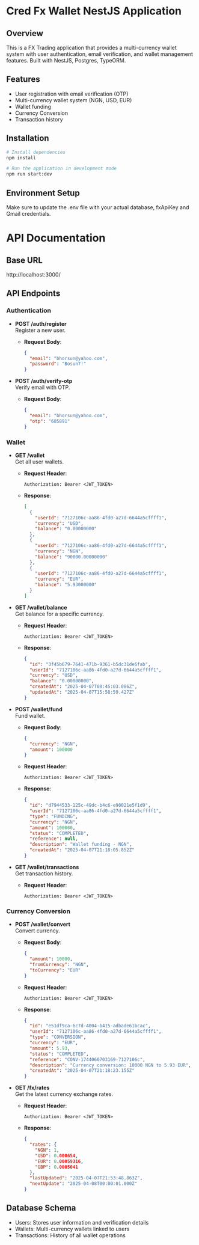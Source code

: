 # Cred Fx Wallet NestJS Application

## Overview
This is a FX Trading application that provides a multi-currency wallet system with user authentication, email verification, and wallet management features. Built with NestJS, Postgres, TypeORM.

## Features
- User registration with email verification (OTP)
- Multi-currency wallet system (NGN, USD, EUR)
- Wallet funding
- Currency Conversion
- Transaction history

## Installation

```bash
# Install dependencies
npm install

# Run the application in development mode
npm run start:dev
```

## Environment Setup
Make sure to update the .env file with your actual database, fxApiKey and Gmail credentials.

# API Documentation

## Base URL
http://localhost:3000/

## API Endpoints

### Authentication
- **POST /auth/register**  
  Register a new user.
  - **Request Body**:
    ```json
    {
      "email": "bhorsun@yahoo.com",
      "password": "Bosun7!"
    }
    ```

- **POST /auth/verify-otp**  
  Verify email with OTP.
  - **Request Body**:
    ```json
    {
      "email": "bhorsun@yahoo.com",
      "otp": "685891"
    }
    ```

### Wallet
- **GET /wallet**  
  Get all user wallets.  
  - **Request Header**:
    ```plaintext
    Authorization: Bearer <JWT_TOKEN>
    ```
  - **Response**:
    ```json
    [
      {
        "userId": "7127106c-aa86-4fd0-a27d-6644a5cffff1",
        "currency": "USD",
        "balance": "0.00000000"
      },
      {
        "userId": "7127106c-aa86-4fd0-a27d-6644a5cffff1",
        "currency": "NGN",
        "balance": "90000.00000000"
      },
      {
        "userId": "7127106c-aa86-4fd0-a27d-6644a5cffff1",
        "currency": "EUR",
        "balance": "5.93000000"
      }
    ]  
    ```

- **GET /wallet/balance**  
  Get balance for a specific currency.  
  - **Request Header**:
    ```plaintext
    Authorization: Bearer <JWT_TOKEN>
    ```
  - **Response**:
    ```json
    {
      "id": "3f45b679-7641-471b-9361-b5dc31de6fab",
      "userId": "7127106c-aa86-4fd0-a27d-6644a5cffff1",
      "currency": "USD",
      "balance": "0.00000000",
      "createdAt": "2025-04-07T08:45:03.086Z",
      "updatedAt": "2025-04-07T15:58:59.427Z"
    }
    ```

- **POST /wallet/fund**  
  Fund wallet.  
  - **Request Body**:
    ```json
    {
      "currency": "NGN",
      "amount": 100000
    }
    ```
  - **Request Header**:
    ```plaintext
    Authorization: Bearer <JWT_TOKEN>
    ```
  - **Response**:
    ```json
    {
      "id": "d7944533-125c-49dc-b4c6-e90021e5f1d9",
      "userId": "7127106c-aa86-4fd0-a27d-6644a5cffff1",
      "type": "FUNDING",
      "currency": "NGN",
      "amount": 100000,
      "status": "COMPLETED",
      "reference": null,
      "description": "Wallet funding - NGN",
      "createdAt": "2025-04-07T21:18:05.852Z"
    }
    ```

- **GET /wallet/transactions**  
  Get transaction history.  
  - **Request Header**:
    ```plaintext
    Authorization: Bearer <JWT_TOKEN>
    ```

### Currency Conversion
- **POST /wallet/convert**  
  Convert currency.  
  - **Request Body**:
    ```json
    {
      "amount": 10000,
      "fromCurrency": "NGN",
      "toCurrency": "EUR"
    }
    ```
  - **Request Header**:
    ```plaintext
    Authorization: Bearer <JWT_TOKEN>
    ```
  - **Response**:
    ```json
    {
      "id": "e51df9ca-6c7d-4004-b415-adbade61bcac",
      "userId": "7127106c-aa86-4fd0-a27d-6644a5cffff1",
      "type": "CONVERSION",
      "currency": "EUR",
      "amount": 5.93,
      "status": "COMPLETED",
      "reference": "CONV-1744060703169-7127106c",
      "description": "Currency conversion: 10000 NGN to 5.93 EUR",
      "createdAt": "2025-04-07T21:18:23.155Z"
    }
    ```

- **GET /fx/rates**  
  Get the latest currency exchange rates.  
  - **Request Header**:
    ```plaintext
    Authorization: Bearer <JWT_TOKEN>
    ```
  - **Response**:
    ```json
    {
      "rates": {
        "NGN": 1,
        "USD": 0.000654,
        "EUR": 0.00059316,
        "GBP": 0.0005041
      },
      "lastUpdated": "2025-04-07T21:53:48.863Z",
      "nextUpdate": "2025-04-08T00:00:01.000Z"
    }
    ```


## Database Schema
- Users: Stores user information and verification details
- Wallets: Multi-currency wallets linked to users
- Transactions: History of all wallet operations

